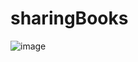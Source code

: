 # sharingBooks

![image](https://user-images.githubusercontent.com/47734711/185405638-6373d5e1-eab4-4de7-88ed-8f5533ae9137.png)
